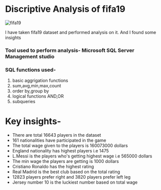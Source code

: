 # Discriptive Analysis of fifa19
![fifa19](https://user-images.githubusercontent.com/118667586/206905841-9fd75d37-8bfa-44e7-b918-35ef9bd8b135.gif)

I have taken fifa19 dataset and performed analysis on it. And I found some insights

### Tool used to perform analysis- Microsoft SQL Server Management studio

### SQL functions used-
1. basic aggrigation functions
2. sum,avg,min,max,count
3. order by,group by
4. logical functions AND,OR
5. subqueries


# Key insights-
* There are total 16643 players in the dataset
* 161 nationalities have participated in the game
* The total wage given to the players is 160073000 dollars
* England nationality has highest players i.e 1475
* L.Messi is the players who's getting highest wage i.e 565000 dollars
* The min wage the players are getting is 1000 dollars
* Cristiano Ronaldo has the highest rating
* Real Madrid is the best club based on the total rating
* 12823 players prefer right and 3820 players prefer left leg
* Jersey number 10 is the luckiest number based on total wage
